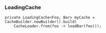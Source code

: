 ### LoadingCache

```
private LoadingCache<Foo, Bar> myCache = CacheBuilder.newBuilder().build(
    CacheLoader.from(foo -> loadBar(foo)));
```